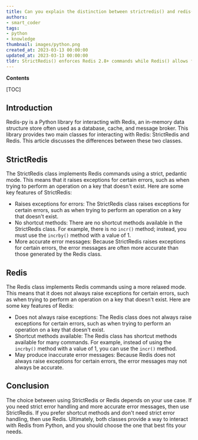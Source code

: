 ```yaml
---
title: Can you explain the distinction between strictredis() and redis() in redis-py?
authors:
- smart_coder
tags:
- python
- knowledge
thumbnail: images/python.png
created_at: 2023-03-13 00:00:00
updated_at: 2023-03-13 00:00:00
tldr: StrictRedis() enforces Redis 2.8+ commands while Redis() allows for backward compatibility with older Redis versions.
---
```


**Contents**

[TOC]

## Introduction

Redis-py is a Python library for interacting with Redis, an in-memory data structure store often used as a database, cache, and message broker. This library provides two main classes for interacting with Redis: StrictRedis and Redis. This article discusses the differences between these two classes.

## StrictRedis

The StrictRedis class implements Redis commands using a strict, pedantic mode. This means that it raises exceptions for certain errors, such as when trying to perform an operation on a key that doesn't exist. Here are some key features of StrictRedis:

- Raises exceptions for errors: The StrictRedis class raises exceptions for certain errors, such as when trying to perform an operation on a key that doesn't exist.
- No shortcut methods: There are no shortcut methods available in the StrictRedis class. For example, there is no `incr()` method; instead, you must use the `incrby()` method with a value of 1.
- More accurate error messages: Because StrictRedis raises exceptions for certain errors, the error messages are often more accurate than those generated by the Redis class.

## Redis

The Redis class implements Redis commands using a more relaxed mode. This means that it does not always raise exceptions for certain errors, such as when trying to perform an operation on a key that doesn't exist. Here are some key features of Redis:

- Does not always raise exceptions: The Redis class does not always raise exceptions for certain errors, such as when trying to perform an operation on a key that doesn't exist.
- Shortcut methods available: The Redis class has shortcut methods available for many commands. For example, instead of using the `incrby()` method with a value of 1, you can use the `incr()` method.
- May produce inaccurate error messages: Because Redis does not always raise exceptions for certain errors, the error messages may not always be accurate.

## Conclusion

The choice between using StrictRedis or Redis depends on your use case. If you need strict error handling and more accurate error messages, then use StrictRedis. If you prefer shortcut methods and don't need strict error handling, then use Redis. Ultimately, both classes provide a way to interact with Redis from Python, and you should choose the one that best fits your needs.
